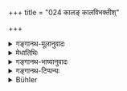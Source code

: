 +++
title = "024 कालङ् कालविभक्तीश्"

+++

<details><summary>गङ्गानथ-मूलानुवादः</summary>

[He created] also Time, the Divisions of Time, the Lunar Mansions, the Planets, the Rivers, the Oceans, the Mountains and the tracts of land, plain and rugged.—(24)
</details>

<details><summary>मेधातिथिः</summary>

धर्मसामान्याद् आह । द्रव्यात्मा **कालो** वैशेषिकाणाणां क्रियारूपो ऽन्येषाम् । आदित्यादिगतिप्रतान आवृत्तिमान् । **कालविभक्तयो** विभागा मासर्त्वयनसंवत्सराद्याः । **नक्षत्राणि** कृत्तिकारोहिण्यादीनि । **ग्रःआ** आदित्यादयः । **सरितो** नद्यः । **सागराः** समुद्राः । **शैलाः** पर्वताः । **समानि** स्थलान्य् एकरूपा भूभागाः खातप्रदरवर्जिताः । **विषमाणि** आरोहावरोहवन्ति ॥ १.२४ ॥
</details>

<details><summary>गङ्गानथ-भाष्यानुवादः</summary>

The author mentions Time, because it belongs to the same category (of
‘action’) as Duty. It is only according to Vaiśesikas that Time is a
*substance*; according to others it is a form of *action*; it consists
in the extension of the motions of the Sun and other planets, and is
liable to return.

‘*Divisious of Time*’—such divisions as into ‘month,’ ‘season,’
‘half-year,’ ‘year’ and so forth.

‘*Lunar Mansions*’—such as *Kṛttikā* (Pleiades), *Rohiṇī* (Aldebaran)
and the rest.

‘*Planets*’—Sun and the rest.

‘*Rivers*’—streams.

‘*Oceans*’—seas—and ‘Mountains.’

‘*Even tracts of land*’—such tracts of land as are of one uniform form,
devoid of ditches and holes.—‘*Rugged tracts of land*’—such as are high
and low.—(24)
</details>

<details><summary>गङ्गानथ-टिप्पन्यः</summary>

*Medhātithi* (p. 19, 1. 21)—It is interesting to note that even so late
as Medhātithi’s time, the Lunar Mansions were counted from *Kṛttikā*
onwards, and not from *Aśvinī* as in the more recent astronomical
systems. (See Thibaut on ‘Indian Astronomy’ in *Indian Thought Vol. I*.)

This verse is quoted in the *Gadādharapaddhati* — *Kālasāra*, p. 5, as
describing the creation of time and its divisions;—also in the
*Kālamādhava* (p. 45) as describing the creation of time by God; it
reads ‘*vibhaktim*’ for ‘*vibhaktiḥ*.’
</details>

<details><summary>Bühler</summary>

024	Time and the divisions of time, the lunar mansions and the planets, the rivers, the oceans, the mountains, plains, and uneven ground.
</details>
